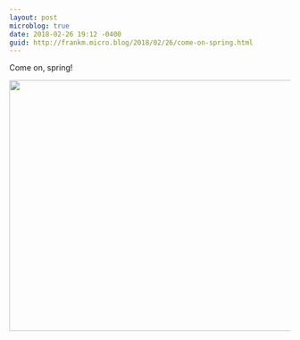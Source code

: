 ```yaml
---
layout: post
microblog: true
date: 2018-02-26 19:12 -0400
guid: http://frankm.micro.blog/2018/02/26/come-on-spring.html
---
```

Come on, spring! 

<img src="http://frankmcpherson.blog/uploads/2018/e13fa3b2c0.jpg" width="600" height="450" />
